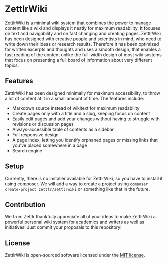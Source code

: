 # ZettlrWiki

ZettlrWiki is a minimal wiki system that combines the power to manage content
like a wiki and displays it neatly for maximum readability. It focuses on text
and navigability and on fast changing and creating pages. ZettlrWiki has been
designed with creative people and scientists in mind, who need to write down
their ideas or research results. Therefore it has been optimized for written
excerpts and thoughts and uses a smooth design, that enables a fast reading of
the content unlike the full-width design of most wiki systems that focus on
presenting a full board of information about very different topics.

## Features

ZettlrWiki has been designed minimally for maximum accessibility, to throw a lot
of content at it in a small amount of time. The features include:

* Markdown source instead of wikitext for maximum readability
* Create pages only with a title and a slug, keeping focus on content
* Easily edit pages and add your changes without having to struggle with
  revisions or discussion pages
* Always-accessible table of contents as a sidebar
* Full responsive design
* A page index, letting you identify orphaned pages or missing links that you've
  placed somewhere in a page
* Search engine

## Setup

Currently, there is no installer available for ZettlrWiki, so you have to
install it using composer. We will add a way to create a project using `composer
create-project zettlr/zettlrwiki` or something like that in the future.

## Contribution

We from Zettlr thankfully appreciate all of your ideas to make ZettlrWiki a
powerful personal wiki system for academics and writers as well as initiatives!
Just commit your proposals to this repository!

## License

ZettlrWiki is open-sourced software licensed under the
[MIT license](http://opensource.org/licenses/MIT).
